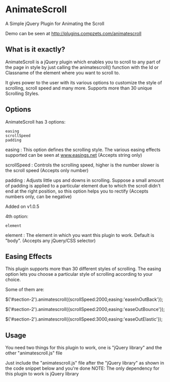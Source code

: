 AnimateScroll
=============

A Simple jQuery Plugin for Animating the Scroll

Demo can be seen at http://plugins.compzets.com/animatescroll


What is it exactly?
-------------------

AnimateScroll is a jQuery plugin which enables you to scroll to any part of the page in style by just calling the animatescroll() function with the Id or Classname of the element where you want to scroll to.

It gives power to the user with its various options to customize the style of scrolling, scroll speed and many more. Supports more than 30 unique Scrolling Styles.


Options
-------

AnimateScroll has 3 options:

    easing
    scrollSpeed
    padding

easing : This option defines the scrolling style. The various easing effects supported can be seen at www.easings.net (Accepts string only)

scrollSpeed : Controls the scrolling speed, higher is the number slower is the scroll speed (Accepts only number)

padding : Adjusts little ups and downs in scrolling. Suppose a small amount of padding is applied to a particular element due to which the scroll didn't end at the right position, so this option helps you to rectify (Accepts numbers only, can be negative)

Added on v1.0.5

4th option:

    element

element : The element in which you want this plugin to work. Default is "body". (Accepts any jQuery/CSS selector)

Easing Effects
--------------

This plugin supports more than 30 different styles of scrolling. The easing option lets you choose a particular style of scrolling according to your choice.

Some of them are:

$('#section-2').animatescroll({scrollSpeed:2000,easing:'easeInOutBack'});

$('#section-2').animatescroll({scrollSpeed:2000,easing:'easeOutBounce'});

$('#section-2').animatescroll({scrollSpeed:3000,easing:'easeOutElastic'});



Usage
-----

You need two things for this plugin to work, one is "jQuery library" and the other "animatescroll.js" file

Just include the "animatescroll.js" file after the "jQuery library" as shown in the code snippet below and you're done
NOTE: The only dependency for this plugin to work is jQuery library


<html>
    <head>
        <script src="//ajax.googleapis.com/ajax/libs/jquery/1.8.3/jquery.min.js"></script>
        <script src="animatescroll.js">
    </head>
    <body>
        <div id="section-1">This is the element where you want to scroll to<div>
        
        // You may call the function like this
        <a onclick="$('[id-or-class-of-element]').animatescroll();">Go to Element</a>
    </body>
</html>



NOTE: There are two js files, if you do not want the various easing effects, you can use the animatescroll.noeasing.js 



About Me
--------

My name is Ram Swaroop. I am a Programmer as well as a Designer. I am the Founder of Compzets.com, as well as various other online applications.

This is my first jQuery Plugin and I hope you all like it. You are free to make more improvements to the code and can do the same @github.

If my plugin helped you or unlikely for any issues tweet me @ramswaroopatra, will be happy to hear from you.
